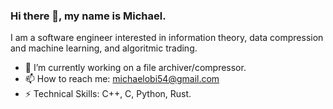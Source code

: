 ### Hi there 👋, my name is Michael.
I am a software engineer interested in information theory, data compression and machine learning, and algoritmic trading.
- 🔭 I’m currently working on a file archiver/compressor.
- 📫 How to reach me: michaelobi54@gmail.com
- ⚡ Technical Skills: C++, C, Python, Rust.
